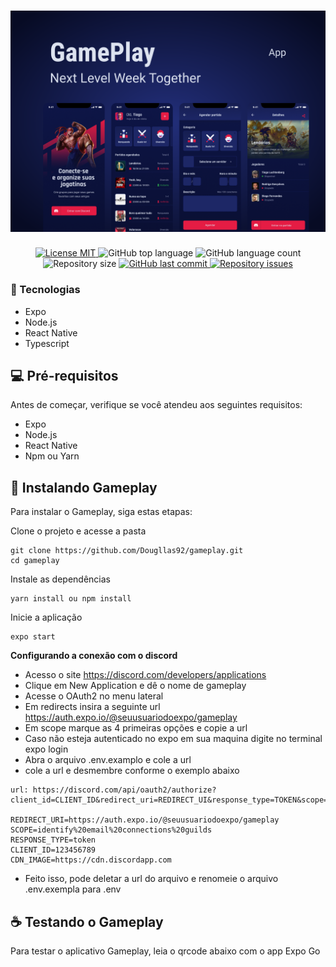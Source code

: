 <h1 align="center">
    <img alt="Gameplay" title="GamePlay" src=".github/gameplay-preview.png" />
</h1>

<p align="center">
  <a href="https://opensource.org/licenses/MIT">
    <img src="https://img.shields.io/badge/License-MIT-1D2766" alt="License MIT">
  </a>
  
  <img alt="GitHub top language" src="https://img.shields.io/github/languages/top/Dougllas92/plantmanager-cli?color=1D2766">

  <img alt="GitHub language count" src="https://img.shields.io/github/languages/count/Dougllas92/plantmanager-cli?color=1D2766">

  <img alt="Repository size" src="https://img.shields.io/github/repo-size/Dougllas92/plantmanager-cli?color=1D2766">
  
  <a href="https://github.com/Fekleite/plantmanager/commits/master">
    <img alt="GitHub last commit" src="https://img.shields.io/github/last-commit/Dougllas92/plantmanager-cli?color=1D2766">
  </a>

  <a href="https://github.com/Dougllas92/plantmanager-cli/issues">
    <img alt="Repository issues" src="https://img.shields.io/github/issues/Dougllas92/plantmanager-cli?color=1D2766">
  </a>
</p>

### 🧪 Tecnologias
 * Expo
 * Node.js
 * React Native
 * Typescript

## 💻 Pré-requisitos

Antes de começar, verifique se você atendeu aos seguintes requisitos:
* Expo
* Node.js
* React Native
* Npm ou Yarn

## 🚀 Instalando Gameplay

Para instalar o Gameplay, siga estas etapas:

Clone o projeto e acesse a pasta

```
git clone https://github.com/Dougllas92/gameplay.git
cd gameplay
```

Instale as dependências
```
yarn install ou npm install
```

Inicie a aplicação
```
expo start
```

**Configurando a conexão com o discord**

- Acesso o site https://discord.com/developers/applications
- Clique em New Application e dê o nome de gameplay
- Acesse o OAuth2 no menu lateral
- Em redirects insira a seguinte url https://auth.expo.io/@seuusuariodoexpo/gameplay
- Em scope marque as 4 primeiras opções e copie a url
- Caso não esteja autenticado no expo em sua maquina digite no terminal expo login 
- Abra o arquivo .env.examplo e cole a url
- cole a url e desmembre conforme o exemplo abaixo
```
url: https://discord.com/api/oauth2/authorize?client_id=CLIENT_ID&redirect_uri=REDIRECT_UI&response_type=TOKEN&scope=SCOPE

REDIRECT_URI=https://auth.expo.io/@seuusuariodoexpo/gameplay
SCOPE=identify%20email%20connections%20guilds
RESPONSE_TYPE=token
CLIENT_ID=123456789
CDN_IMAGE=https://cdn.discordapp.com
```
- Feito isso, pode deletar a url do arquivo e renomeie o arquivo .env.exempla para .env


## ☕ Testando o Gameplay
Para testar o aplicativo Gameplay, leia o qrcode abaixo com o app Expo Go
